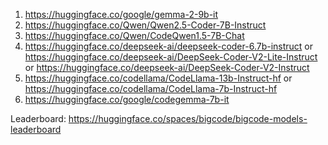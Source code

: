 1. https://huggingface.co/google/gemma-2-9b-it
2. https://huggingface.co/Qwen/Qwen2.5-Coder-7B-Instruct
3. https://huggingface.co/Qwen/CodeQwen1.5-7B-Chat
4. https://huggingface.co/deepseek-ai/deepseek-coder-6.7b-instruct or https://huggingface.co/deepseek-ai/DeepSeek-Coder-V2-Lite-Instruct or https://huggingface.co/deepseek-ai/DeepSeek-Coder-V2-Instruct 
5. https://huggingface.co/codellama/CodeLlama-13b-Instruct-hf or https://huggingface.co/codellama/CodeLlama-7b-Instruct-hf
6. https://huggingface.co/google/codegemma-7b-it



Leaderboard: https://huggingface.co/spaces/bigcode/bigcode-models-leaderboard
